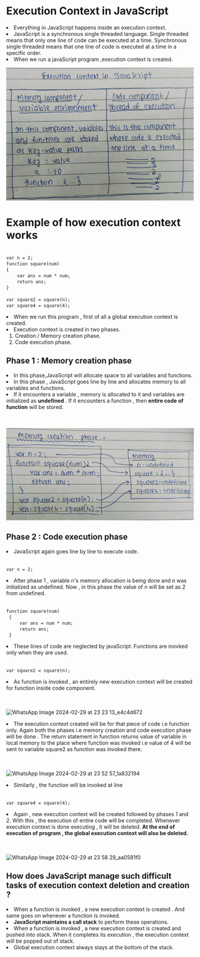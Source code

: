 # Execution Context in JavaScript

<li>Everything in JavaScript happens inside an execution context.</li>
<li>JavaScript is a synchronous single threaded language. Single threaded means that only one line of code can be executed at a time. Synchronous single threaded means that one line of code is executed at a time in a specific order.</li>
<li>When we run a javaScript program ,execution context is created.</li<br>

![alt text](<WhatsApp Image 2024-02-29 at 18.34.49_cca1086b.jpg>)

# Example of how execution context works

```

var n = 2;
function square(num)
{
    var ans = num * num;
    return ans;
}

var square2 = square(n);
var square4 = square(4);

```

<li>When we run this program , first of all a global execution context is created.</li>
<li>Execution context is created in two phases.
    <ol>
        <li>Creation / Memory creation phase.</li>
        <li>Code execution phase.</li>
    </ol>
</li>

## Phase 1 :  Memory creation phase
<li>In this phase,JavaScript will allocate space to all variables and functions.</li>
<li>In this phase , JavaScript goes line by line and allocates memory to all variables and functions.</li>
<li>If it encounters a variable , memory is allocated to it and variables are initialized as <strong>undefined</strong> . If it encounters a function , then <strong>entire code of function</strong> will be stored.</li><br><br>

![alt text](<WhatsApp Image 2024-02-29 at 18.50.36_66814c5d.jpg>)


## Phase 2 : Code execution phase

<li>JavaScript again goes line by line to execute code.</li><br>

```
var n = 2;
```

<li>
    After phase 1 , variable n's memory allocation is being done and n was initialized as undefined. Now , in this phase the value of n will be set as 2 from undefined.
</li><br>

   ```
   function square(num)
    {
        var ans = num * num;
        return ans;
    }
   ```

<li>
    These lines of code are neglected by javaScript. Functions are inovked only when they are used.
</li><br>

```
var square2 = square(n);
```

<li>
As function is invoked , an entirely new execution context will be created for  function inside code component. 
</li><br><br>

![WhatsApp Image 2024-02-29 at 23 23 13_e4c4d672](https://github.com/VVSD-Charan/Striver-A-Z-sheet-and-learning/assets/105978561/0bda640e-74eb-422a-8271-ad0edbbac2db)

<li>
The execution context created will be for that piece of code i.e function only. Again both the phases i.e memory creation and code execution phase will be done . The return statement in function returns value of variable in local memory to the place where function was invoked i.e value of 4 will be sent to variable square2 as function was invoked there.
</li><br><br>

![WhatsApp Image 2024-02-29 at 23 52 57_1a832194](https://github.com/VVSD-Charan/Striver-A-Z-sheet-and-learning/assets/105978561/5c8d42e8-20e0-4444-9cd4-4610ec466e66)

<li>
Similarly , the function will be invoked at line
</li><br>

```
var square4 = square(4);
```

<li>
Again , new execution context will be created followed by phases 1 and 2. With this , the execution of entire code will be completed. Whenever execution context is done executing , it will be deleted. <strong> At the end of execution of program , the global execution context will also be deleted. </strong>
</li><br><br>

![WhatsApp Image 2024-02-29 at 23 58 29_aa0581f0](https://github.com/VVSD-Charan/Striver-A-Z-sheet-and-learning/assets/105978561/4d25938c-86a7-47bc-a4c2-6f6edc645b5d)


## How does JavaScript manage such difficult tasks of execution context deletion and creation ?

<li>When a function is invoked , a new execution context is created . And same goes on whenever a function is invoked.</li>
<li><strong>JavaScript maintains a call stack</strong> to perform these operations.</li>
<li>When a function is invoked , a new execution context is created and pushed into stack. When it completes its execution , the execution context will be popped out of stack.</li>
<li>Global execution context always stays at the bottom of the stack.</li>


